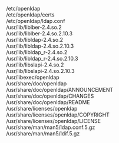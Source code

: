 /etc/openldap  
/etc/openldap/certs  
/etc/openldap/ldap.conf  
/usr/lib/liblber-2.4.so.2  
/usr/lib/liblber-2.4.so.2.10.3  
/usr/lib/libldap-2.4.so.2  
/usr/lib/libldap-2.4.so.2.10.3  
/usr/lib/libldap\_r-2.4.so.2  
/usr/lib/libldap\_r-2.4.so.2.10.3  
/usr/lib/libslapi-2.4.so.2  
/usr/lib/libslapi-2.4.so.2.10.3  
/usr/libexec/openldap  
/usr/share/doc/openldap  
/usr/share/doc/openldap/ANNOUNCEMENT  
/usr/share/doc/openldap/CHANGES  
/usr/share/doc/openldap/README  
/usr/share/licenses/openldap  
/usr/share/licenses/openldap/COPYRIGHT  
/usr/share/licenses/openldap/LICENSE  
/usr/share/man/man5/ldap.conf.5.gz  
/usr/share/man/man5/ldif.5.gz  
